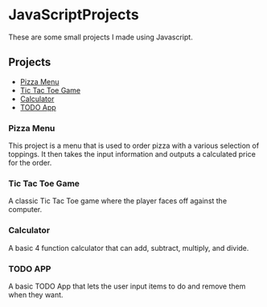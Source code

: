 # JavaScriptProjects
These are some small projects I made using Javascript.

## Projects
- [Pizza Menu](https://github.com/ryanwspears/JavaScriptProjects/tree/main/Basic_JavaScript_Projects/Pizza_Project)
- [Tic Tac Toe Game](https://github.com/ryanwspears/JavaScriptProjects/tree/main/Basic_JavaScript_Projects/TicTacToe)
- [Calculator](https://github.com/ryanwspears/JavaScriptProjects/tree/main/Basic_JavaScript_Projects/Calculator)
- [TODO App](https://github.com/ryanwspears/JavaScriptProjects/tree/main/Basic_JavaScript_Projects/TODO%20App)

### Pizza Menu
This project is a menu that is used to order pizza with a various selection of toppings. It then takes the input information and outputs a calculated price for the order.

### Tic Tac Toe Game
A classic Tic Tac Toe game where the player faces off against the computer.

### Calculator
A basic 4 function calculator that can add, subtract, multiply, and divide.

### TODO APP
A basic TODO App that lets the user input items to do and remove them when they want.
